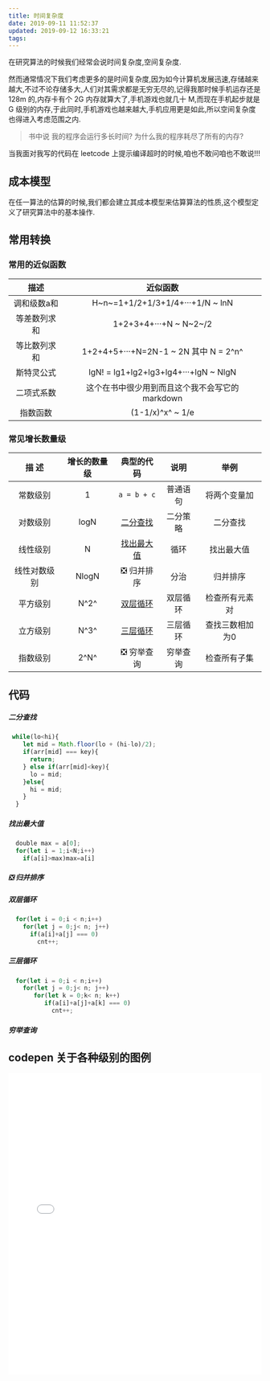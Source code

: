 ```yaml
---
title: 时间复杂度
date: 2019-09-11 11:52:37
updated: 2019-09-12 16:33:21
tags:
---
```


在研究算法的时候我们经常会说时间复杂度,空间复杂度.

然而通常情况下我们考虑更多的是时间复杂度,因为如今计算机发展迅速,存储越来越大,不过不论存储多大,人们对其需求都是无穷无尽的,记得我那时候手机运存还是 128m 的,内存卡有个 2G 内存就算大了,手机游戏也就几十 M,而现在手机起步就是 G 级别的内存,于此同时,手机游戏也越来越大,手机应用更是如此,所以空间复杂度也得进入考虑范围之内.

> 书中说
> 我的程序会运行多长时间?
> 为什么我的程序耗尽了所有的内存?

当我面对我写的代码在 leetcode 上提示编译超时的时候,咱也不敢问咱也不敢说!!! 

## 成本模型

在任一算法的估算的时候,我们都会建立其成本模型来估算算法的性质,这个模型定义了研究算法中的基本操作.




## 常用转换
### 常用的近似函数                                 
|     描述     |                    近似函数                    |
| :----------: | :--------------------------------------------: |
| 调和级数a和  |       H~n~=1+1/2+1/3+1/4+···+1/N \~ lnN        |
| 等差数列求和 |             1+2+3+4+···+N ~ N~2~/2             |
| 等比数列求和 |     1+2+4+5+···+N=2N-1 ~ 2N 其中 N = 2^n^      |
|  斯特灵公式  |     lgN! = lg1+lg2+lg3+lg4+···+lgN ~ NlgN      |
|  二项式系数  | 这个在书中很少用到而且这个我不会写它的markdown |
|   指数函数   |                (1-1/x)^x^ ~ 1/e                |
### 常见增长数量级
|    描 述     | 增长的数量级 |        典型的代码         |   说明   |      举例       |
| :----------: | :----------: | :-----------------------: | :------: | :-------------: |
|   常数级别   |      1       |        `a = b + c`        | 普通语句 |  将两个变量加   |
|   对数级别   |     logN     |   [二分查找](#二分查找)   | 二分策略 |    二分查找     |
|   线性级别   |      N       | [找出最大值](#找出最大值) |   循环   |   找出最大值    |
| 线性对数级别 |    NlogN     |        ❎ 归并排序         |   分治   |    归并排序     |
|   平方级别   |     N^2^     |   [双层循环](#双层循环)   | 双层循环 | 检查所有元素对  |
|   立方级别   |     N^3^     |   [三层循环](#三层循环)   | 三层循环 | 查找三数相加为0 |
|   指数级别   |     2^N^     |        ❎ 穷举查询         | 穷举查询 |  检查所有子集   |




## 代码

##### 二分查找 
```javascript
 while(lo<hi){
    let mid = Math.floor(lo + (hi-lo)/2);
    if(arr[mid] === key){
      return;
    } else if(arr[mid]<key){
      lo = mid;
    }else{
      hi = mid;
    }
  } 
```

##### 找出最大值
```js
  double max = a[0];
  for(let i = 1;i<N;i++)
    if(a[i]>max)max=a[i]
```

#####  ❎ 归并排序
##### 双层循环
```js
  for(let i = 0;i < n;i++)
    for(let j = 0;j< n; j++)
      if(a[i]+a[j] === 0)
        cnt++;
```
##### 三层循环
```js
  for(let i = 0;i < n;i++)
    for(let j = 0;j< n; j++)
       for(let k = 0;k< n; k++)
          if(a[i]+a[j]+a[k] === 0)
            cnt++;
```
##### 穷举查询

## codepen 关于各种级别的图例
<iframe height="600" style="width: 100%;" scrolling="no" title="时间复杂度" src="//codepen.io/angelname/embed/QWLrYoW/?height=265&theme-id=light&default-tab=result" frameborder="no" allowtransparency="true" allowfullscreen="true">
  See the Pen <a href='https://codepen.io/angelname/pen/QWLrYoW/'>时间复杂度</a> by bxer
  (<a href='https://codepen.io/angelname'>@angelname</a>) on <a href='https://codepen.io'>CodePen</a>.
</iframe>